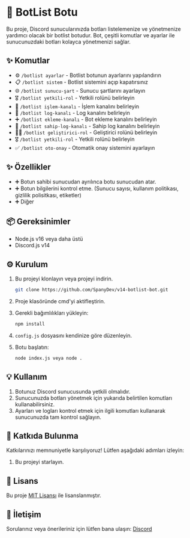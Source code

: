 # 🚀 BotList Botu

Bu proje, Discord sunucularınızda botları listelemenize ve yönetmenize yardımcı olacak bir botlist botudur. Bot, çeşitli komutlar ve ayarlar ile sunucunuzdaki botları kolayca yönetmenizi sağlar.

## ✨ Komutlar

- ⚙️ `/botlist ayarlar` - Botlist botunun ayarlarını yapılandırın
- 📋 `/botlist sistem` - Botlist sistemini açıp kapatırsınız
- 🌐 `/botlist sunucu-şart` - Sunucu şartlarını ayarlayın
- 🎖️ `/botlist yetkili-rol` - Yetkili rolünü belirleyin
- 📡 `/botlist işlem-kanalı` - İşlem kanalını belirleyin
- 📑 `/botlist log-kanalı` - Log kanalını belirleyin
- ➕ `/botlist ekleme-kanalı` - Bot ekleme kanalını belirleyin
- 📝 `/botlist sahip-log-kanalı` - Sahip log kanalını belirleyin
- 👨‍💻 `/botlist geliştirici-rol` - Geliştirici rolünü belirleyin
- 🎖️ `/botlist yetkili-rol` - Yetkili rolünü belirleyin
- ✅ `/botlist oto-onay` - Otomatik onay sistemini ayarlayın

## ✨ Özellikler

- ➕ Botun sahibi sunucudan ayrılınca botu sunucudan atar.
- ➕ Botun bilgilerini kontrol etme. (Sunucu sayısı, kullanım politikası, gizlilik polisitkası, etiketler)
- ➕ Diğer

## 📦 Gereksinimler

- Node.js v16 veya daha üstü
- Discord.js v14

## ⚙️ Kurulum

1. Bu projeyi klonlayın veya projeyi indirin.

    ```bash
    git clone https://github.com/SpanyDev/v14-botlist-bot.git
    ```

2. Proje klasöründe cmd'yi aktifleştirin.

3. Gerekli bağımlılıkları yükleyin:

    ```bash
    npm install
    ```

4. `config.js` dosyasını kendinize göre düzenleyin.

5. Botu başlatın:

    ```bash
    node index.js veya node .
    ```

## 💡 Kullanım

1. Botunuz Discord sunucusunda yetkili olmalıdır.
2. Sunucunuzda botları yönetmek için yukarıda belirtilen komutları kullanabilirsiniz.
3. Ayarları ve logları kontrol etmek için ilgili komutları kullanarak sunucunuzda tam kontrol sağlayın.

## 🤝 Katkıda Bulunma

Katkılarınızı memnuniyetle karşılıyoruz! Lütfen aşağıdaki adımları izleyin:

1. Bu projeyi starlayın.

## 📜 Lisans

Bu proje [MIT Lisansı](LICENSE) ile lisanslanmıştır.

## 📧 İletişim

Sorularınız veya önerileriniz için lütfen bana ulaşın: [Discord](https://discord.gg/vsc)
